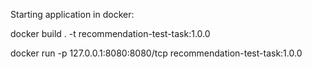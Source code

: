 Starting application in docker:

docker build . -t recommendation-test-task:1.0.0

docker run -p 127.0.0.1:8080:8080/tcp recommendation-test-task:1.0.0